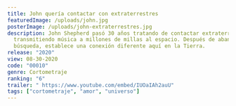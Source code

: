 ```yaml
---
title: John quería contactar con extraterrestres
featuredImage: /uploads/john.jpg
posterImage: /uploads/john-extraterrestres.jpg
description: John Shepherd pasó 30 años tratando de contactar extraterrestres
  transmitiendo música a millones de millas al espacio. Después de abandonar la
  búsqueda, establece una conexión diferente aquí en la Tierra.
release: "2020"
view: 08-30-2020
code: "00010"
genre: Cortometraje
ranking: "6"
trailer: " https://www.youtube.com/embed/IUOaIAh2auU"
tags: ["cortometraje", "amor", "universo"]
---
```

